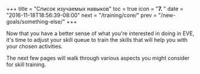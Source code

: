 +++
title = "Список изучаемых навыков"
toc = true
icon = "<b>7. </b>"
date = "2016-11-18T18:56:39-08:00"
next = "/training/core/"
prev = "/new-goals/something-else/"
+++

Now that you have a better sense of what you're interested in doing in EVE,
it's time to adjust your skill queue to train the skills that will help you
with your chosen activities.

The next few pages will walk through various aspects you might consider
for skill training.
